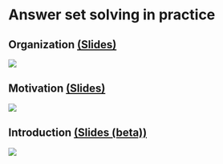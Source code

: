 # Answer set solving in practice


## Organization [(Slides)](https://github.com/potassco-asp-course/course/releases/download/v1.0.0/organization.pdf)

[![](http://img.youtube.com/vi/wDbXSEjcoKo/0.jpg)](http://www.youtube.com/watch?v=wDbXSEjcoKo "")

<!---
### [Slides](https://github.com/potassco-asp-course/course/releases/download/v1.0.0/organization.pdf)
-->

## Motivation [(Slides)](https://github.com/potassco-asp-course/course/releases/download/v1.1.0/motivation.pdf)

[![](http://img.youtube.com/vi/_nOPF6eaMeQ/0.jpg)](http://www.youtube.com/watch?v=_nOPF6eaMeQ "")

<!---
### [Slides](https://github.com/potassco-asp-course/course/releases/download/v1.1.0/motivation.pdf)
-->

## Introduction [(Slides (beta))](https://github.com/potassco-asp-course/course/releases/download/v1.3-beta.1/main.pdf)

[![](http://img.youtube.com/vi/_9dlDE1OsQA/0.jpg)](http://www.youtube.com/watch?v=_9dlDE1OsQA "")

<!---
### [Slides (beta)](https://github.com/potassco-asp-course/course/releases/download/v1.3-beta.1/main.pdf)
-->
